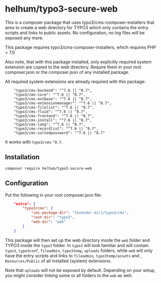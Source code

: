 # helhum/typo3-secure-web

This is a composer package that uses typo3/cms-composer-installers
that aims to create a web directory for TYPO3 which only contains the entry scripts
and links to public assets. No configuration, no log files will be exposed any more.

This package requires typo3/cms-composer-installers, which requires PHP > 7.0

Also note, that with this package installed, only explicitly required system extension
are copied to the web directory. Require them in your root composer.json or the composer.json
of any installed package.

All required system extensions are already required with this package:

```
    "typo3/cms-backend": "^7.6 || ^8.7",
    "typo3/cms-core": "^7.6 || ^8.7",
    "typo3/cms-extbase": "^7.6 || ^8.7",
    "typo3/cms-extensionmanager": "^7.6 || ^8.7",
    "typo3/cms-filelist": "^7.6 || ^8.7",
    "typo3/cms-fluid": "^7.6 || ^8.7",
    "typo3/cms-frontend": "^7.6 || ^8.7",
    "typo3/cms-install": "^7.6 || ^8.7",
    "typo3/cms-lang": "^7.6 || ^8.7",
    "typo3/cms-recordlist": "^7.6 || ^8.7",
    "typo3/cms-saltedpassword": "^7.6 || ^8.7"
```

It works with `typo3/cms` `^8.7`.

## Installation

`composer require helhum/typo3-secure-web`

## Configuration

Put the following in your root composer.json file:

```json
    "extra": {
        "typo3/cms": {
            "cms-package-dir": "{$vendor-dir}/typo3/cms",
            "root-dir": "typo3",
            "web-dir": "web"
        }
    }
```

This package will then set up the web directory inside the `web` folder
and TYPO3 inside the `typo3` folder. In `typo3` will look familiar and will contain
`typo3`, `typo3conf`, `fileadmin`, `typo3temp`, `uploads` folders, while `web` will only have
the entry scripts and links to `fileadmin`, `typo3temp/assets` and , `Resources/Public` of
all installed (system) extensions.

Note that `uploads` will not be exposed by default. Depending on your setup,
you might consider linking some or all folders to the `web` as well.

